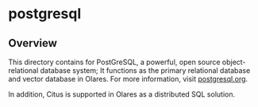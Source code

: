 # postgresql

## Overview

This directory contains for PostGreSQL, a powerful, open source object-relational database system; It functions as the primary relational database and vector database in Olares.
For more information, visit [postgresql.org](https://www.postgresql.org/).

In addition, Citus is supported in Olares as a distributed SQL solution.

